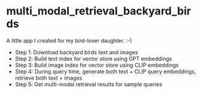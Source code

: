 # multi_modal_retrieval_backyard_birds

A little app I created for my bird-lover daughter. :-)

* Step 1: Download backyard birds text and images
* Step 2: Build text index for vector store using GPT embeddings
* Step 3: Build image index for vector store using CLIP embeddings
* Step 4: During query time, generate both text + CLIP query embeddings, retrieve both text + images
* Step 5: Get multi-modal retrieval results for sample queries
